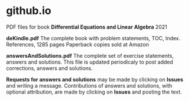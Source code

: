 # github.io
PDF files for book **Differential Equations and Linear Algebra** 2021

**deKindle.pdf**
 The complete book with problem statements, TOC, Index. References, 1285 pages
Paperback copies sold at Amazon

**answersAndSolutions.pdf**
  The complete set of exercise statements, answers and solutions. This file
  is updated periodicaly to post added corrections, answers and solutions.

**Requests for answers and solutions**
  may be made by clicking on **Issues** and writing a message.
  Contributions of answers and solutions, with optional attribution, 
  are made by clicking on **Issues** and posting the text.
